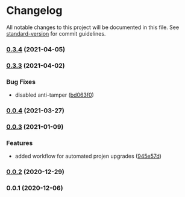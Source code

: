# Changelog

All notable changes to this project will be documented in this file. See [standard-version](https://github.com/conventional-changelog/standard-version) for commit guidelines.

### [0.3.4](https://github.com/stefan.freitag/projen-budget-notifier/compare/v0.3.3...v0.3.4) (2021-04-05)

### [0.3.3](https://github.com/stefan.freitag/projen-budget-notifier/compare/v0.0.4...v0.3.3) (2021-04-02)


### Bug Fixes

* disabled anti-tamper ([bd063f0](https://github.com/stefan.freitag/projen-budget-notifier/commit/bd063f0977f564ecdb7613d28968f91567032bdb))

### [0.0.4](https://github.com/stefan.freitag/projen-budget-notifier/compare/v0.0.3...v0.0.4) (2021-03-27)

### [0.0.3](https://github.com/stefan.freitag/projen-budget-notifier/compare/v0.0.2...v0.0.3) (2021-01-09)


### Features

* added workflow for automated projen upgrades ([945e57d](https://github.com/stefan.freitag/projen-budget-notifier/commit/945e57d8547daf8c20c51a07611897faed363847))

### [0.0.2](https://github.com/stefan.freitag/projen-budget-notifier/compare/v0.0.1...v0.0.2) (2020-12-29)

### 0.0.1 (2020-12-06)
